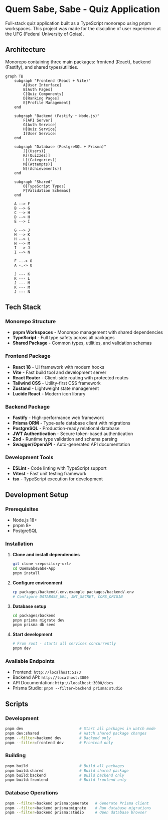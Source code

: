 # Quem Sabe, Sabe - Quiz Application

Full-stack quiz application built as a TypeScript monorepo using pnpm workspaces. This project was made for the discipline of user experience at the UFG (Federal University of Goias).

## Architecture

Monorepo containing three main packages: frontend (React), backend (Fastify), and shared types/utilities.

```mermaid
graph TB
    subgraph "Frontend (React + Vite)"
        A[User Interface]
        B[Auth Pages]
        C[Quiz Components]
        D[Ranking Pages]
        E[Profile Management]
    end

    subgraph "Backend (Fastify + Node.js)"
        F[API Server]
        G[Auth Service]
        H[Quiz Service]
        I[User Service]
    end

    subgraph "Database (PostgreSQL + Prisma)"
        J[(Users)]
        K[(Quizzes)]
        L[(Categories)]
        M[(Attempts)]
        N[(Achievements)]
    end

    subgraph "Shared"
        O[TypeScript Types]
        P[Validation Schemas]
    end

    A --> F
    B --> G
    C --> H
    D --> H
    E --> I

    G --> J
    H --> K
    H --> L
    H --> M
    I --> J
    I --> N

    F -.-> O
    A -.-> O

    J --- K
    K --- L
    J --- M
    K --- M
    J --- N
```

## Tech Stack

### Monorepo Structure

- **pnpm Workspaces** - Monorepo management with shared dependencies
- **TypeScript** - Full type safety across all packages
- **Shared Package** - Common types, utilities, and validation schemas

### Frontend Package

- **React 18** - UI framework with modern hooks
- **Vite** - Fast build tool and development server
- **React Router** - Client-side routing with protected routes
- **Tailwind CSS** - Utility-first CSS framework
- **Zustand** - Lightweight state management
- **Lucide React** - Modern icon library

### Backend Package

- **Fastify** - High-performance web framework
- **Prisma ORM** - Type-safe database client with migrations
- **PostgreSQL** - Production-ready relational database
- **JWT Authentication** - Secure token-based authentication
- **Zod** - Runtime type validation and schema parsing
- **Swagger/OpenAPI** - Auto-generated API documentation

### Development Tools

- **ESLint** - Code linting with TypeScript support
- **Vitest** - Fast unit testing framework
- **tsx** - TypeScript execution for development

## Development Setup

### Prerequisites

- Node.js 18+
- pnpm 8+
- PostgreSQL

### Installation

1. **Clone and install dependencies**

   ```bash
   git clone <repository-url>
   cd QuemSabeSabe-App
   pnpm install
   ```

2. **Configure environment**

   ```bash
   cp packages/backend/.env.example packages/backend/.env
   # Configure DATABASE_URL, JWT_SECRET, CORS_ORIGIN
   ```

3. **Database setup**

   ```bash
   cd packages/backend
   pnpm prisma migrate dev
   pnpm prisma db seed
   ```

4. **Start development**
   ```bash
   # From root - starts all services concurrently
   pnpm dev
   ```

### Available Endpoints

- Frontend: `http://localhost:5173`
- Backend API: `http://localhost:3000`
- API Documentation: `http://localhost:3000/docs`
- Prisma Studio: `pnpm --filter=backend prisma:studio`

## Scripts

### Development

```bash
pnpm dev                         # Start all packages in watch mode
pnpm dev:shared                  # Watch shared package changes
pnpm --filter=backend dev        # Backend only
pnpm --filter=frontend dev       # Frontend only
```

### Building

```bash
pnpm build                       # Build all packages
pnpm build:shared                # Build shared package
pnpm build:backend               # Build backend only
pnpm build:frontend              # Build frontend only
```

### Database Operations

```bash
pnpm --filter=backend prisma:generate   # Generate Prisma client
pnpm --filter=backend prisma:migrate    # Run database migrations
pnpm --filter=backend prisma:studio     # Open database browser
```
